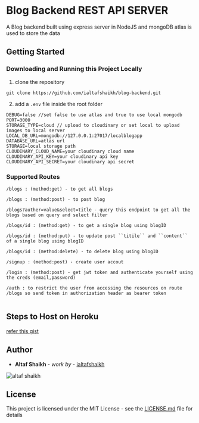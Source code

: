 
# Blog Backend REST API SERVER

A Blog backend built using express server in NodeJS and  mongoDB atlas is used to store the data 

## Getting Started

### Downloading and Running this Project Locally
1. clone the repository
```
git clone https://github.com/ialtafshaikh/blog-backend.git
```
2. add a ``.env`` file inside the root folder
```
DEBUG=false //set false to use atlas and true to use local mongodb
PORT=3000
STORAGE_TYPE=cloud // upload to cloudinary or set local to upload images to local server
LOCAL_DB_URL=mongodb://127.0.0.1:27017/localblogapp
DATABASE_URL=atlas url
STORAGE=local storage path
CLOUDINARY_CLOUD_NAME=your cloudinary cloud name
CLOUDINARY_API_KEY=your cloudinary api key
CLOUDINARY_API_SECRET=your cloudinary api secret
```

### Supported Routes

```
/blogs : (method:get) - to get all blogs 

/blogs : (method:post) - to post blog

/blogs?auther=value&select=title - query this endpoint to get all the blogs based on query and select filter

/blogs/id : (method:get) - to get a single blog using blogID

/blogs/id : (method:put) - to update post ``titile`` and ``content``  of a single blog using blogID

/blogs/id : (method:delete) - to delete blog using blogID

/signup : (method:post) - create user accout

/login : (method:post) - get jwt token and authenticate yourself using the creds (email,password)

/auth : to restrict the user from accessing the resources on route /blogs so send token in authorization header as bearer token


```

## Steps to Host on Heroku

[refer this gist](https://gist.github.com/ialtafshaikh/8336df5d417109b12c46bd20ccda4e17)


## Author

* **Altaf Shaikh** - *work by* - [ialtafshaikh](https://github.com/ialtafshaikh)

![altaf shaikh](https://raw.githubusercontent.com/ialtafshaikh/static-files/master/coollogo_com-327551664.png)


## License

This project is licensed under the MIT License - see the [LICENSE.md](LICENSE.md) file for details

